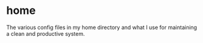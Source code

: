 # home
The various config files in my home directory and what I use for maintaining a clean and productive system.
